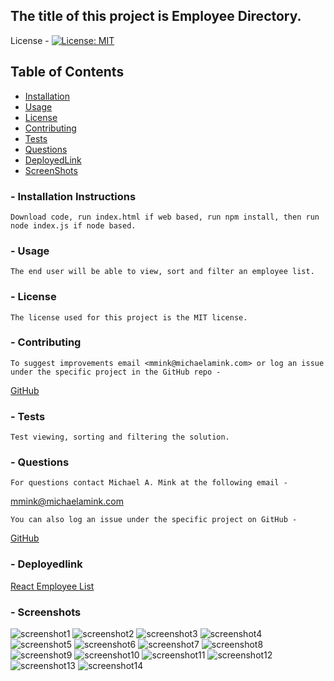 ## The title of this project is Employee Directory.
        
License - [![License: MIT](https://img.shields.io/badge/License-MIT-yellow.svg)](https://opensource.org/licenses/MIT)

## Table of Contents 
* [Installation](#Installation-instructions) 
* [Usage](#Usage) 
* [License](#License)
* [Contributing](#Contributing)
* [Tests](#Tests)
* [Questions](#Questions)
* [DeployedLink](#Link)
* [ScreenShots](#ScreenShots)

### - Installation Instructions
    Download code, run index.html if web based, run npm install, then run node index.js if node based.

### - Usage
    The end user will be able to view, sort and filter an employee list.

### - License
    The license used for this project is the MIT license.

### - Contributing
    To suggest improvements email <mmink@michaelamink.com> or log an issue under the specific project in the GitHub repo - 
[GitHub](https://github.com/cermqm)

### - Tests
    Test viewing, sorting and filtering the solution.

### - Questions
    For questions contact Michael A. Mink at the following email -

<mmink@michaelamink.com>

    You can also log an issue under the specific project on GitHub - 

[GitHub](https://github.com/cermqm)

### - Deployedlink
[React Employee List](https://mmink-reactemployee.herokuapp.com/)

### - Screenshots

![screenshot1](./screenshots/1.png)
![screenshot2](./screenshots/2.png)
![screenshot3](./screenshots/3.png)
![screenshot4](./screenshots/4.png)
![screenshot5](./screenshots/5.png)
![screenshot6](./screenshots/6.png)
![screenshot7](./screenshots/7.png)
![screenshot8](./screenshots/8.png)
![screenshot9](./screenshots/9.png)
![screenshot10](./screenshots/10.png)
![screenshot11](./screenshots/11.png)
![screenshot12](./screenshots/12.png)
![screenshot13](./screenshots/13.png)
![screenshot14](./screenshots/14.png)
